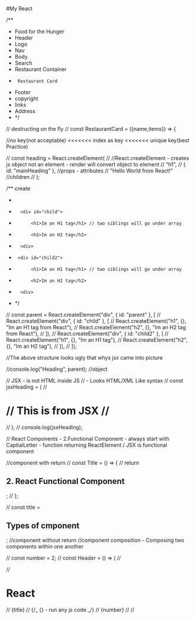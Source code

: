 #My React

/\*\*

- Food for the Hunger
- Header
- Logo
- Nav
- Body
- Search
- Restaurant Container
-      Restaurant Card
- Footer
- copyright
- links
- Address
- \*/

// destructing on the fly
// const RestaurantCard = ({name,items}) => {

//no key(not acceptable) <<<<<<< index as key <<<<<<< unique key(best Practice)

// const heading = React.createElement(
// //React.createElement - creates js object not an element - render will convert object to element
// "h1",
// { id: "mainHeading" }, //props - attributes
// "Hello World from React!" //children
// );

/\*\* create

- <div id="parent">
-       <div id="child">
-           <h1>Im an H1 tag</h1> // two siblings will go under array
-           <h2>Im an H2 tag</h2>
-       <div>
-      <div id="child2">
-           <h1>Im an H1 tag</h1> // two siblings will go under array
-           <h2>Im an H2 tag</h2>
-       <div>
- </div>
  */

// const parent = React.createElement("div", { id: "parent" }, [
// React.createElement("div", { id: "child" }, [
// React.createElement("h1", {}, "Im an H1 tag from React"),
// React.createElement("h2", {}, "Im an H2 tag from React"),
// ]),
// React.createElement("div", { id: "child2" }, [
// React.createElement("h1", {}, "Im an H1 tag"),
// React.createElement("h2", {}, "Im an H2 tag"),
// ]),
// ]);

//The above structure looks ugly that whys jsx came into picture

//console.log("Heading", parent); //object

// JSX - is not HTML inside JS
// - Looks HTML/XML Like syntax
// const jsxHeading = (
// <h1 className="heading" tabIndex="5" id="mainHeading">
// This is from JSX
// </h1>
// );
// console.log(jsxHeading);

// React Components - 2.Functional Component - always start with CaptialLetter - function returning ReactElement / JSX is functional component

//component with return
// const Title = () => {
// return <h2>2. React Functional Component</h2>;
// };

// const title = <h2>Types of cmponent</h2>;
//component without return
//component composition - Composing two components within one another

// const number = 2;
// const Header = () => (
// <div id="container">
// <h1 className="heading">React</h1>
// {title}
// {/_ {} - run any js code _/}
// {number}
// <Title></Title>
// <Title />
// {Title()}
// </div>
// );

// const root = ReactDOM.createRoot(document.getElementById("root"));

// render ReactElement
//root.render(jsxHeading); // render - responsible for converting objects into html tags

// render Component
// root.render(<Header />);
